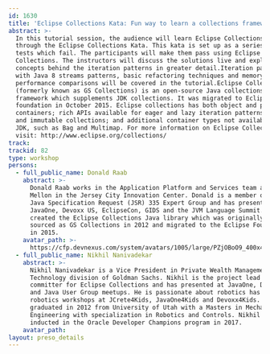```yaml
---
id: 1630
title: 'Eclipse Collections Kata: Fun way to learn a collections framework'
abstract: >-
  In this tutorial session, the audience will learn Eclipse Collections by going
  through the Eclipse Collections Kata. This kata is set up as a series of unit
  tests which fail. The participants will make them pass using Eclipse
  Collections. The instructors will discuss the solutions live and explain the
  concepts behind the iteration patterns in greater detail.Iteration patterns
  with Java 8 streams patterns, basic refactoring techniques and memory,
  performance comparisons will be covered in the tutorial.Eclipse Collections
  (formerly known as GS Collections) is an open-source Java collections
  framework which supplements JDK collections. It was migrated to Eclipse
  foundation in October 2015. Eclipse collections has both object and primitive
  containers; rich APIs available for eager and lazy iteration patterns; mutable
  and immutable collections; and additional container types not available in the
  JDK, such as Bag and Multimap. For more information on Eclipse Collections
  visit: http://www.eclipse.org/collections/
track:
trackid: 82
type: workshop
persons:
  - full_public_name: Donald Raab
    abstract: >-
      Donald Raab works in the Application Platform and Services team at BNY
      Mellon in the Jersey City Innovation Center. Donald is a member of the
      Java Specification Request (JSR) 335 Expert Group and has presented at
      JavaOne, Devoxx US, EclipseCon, GIDS and the JVM Language Summit. He
      created the Eclipse Collections Java library which was originally open
      sourced as GS Collections in 2012 and migrated to the Eclipse Foundation
      in 2015.
    avatar_path: >-
      https://cfp.devnexus.com/system/avatars/1005/large/PZjOBoO9_400x400.jpeg?1510755909%27
  - full_public_name: Nikhil Nanivadekar
    abstract: >-
      Nikhil Nanivadekar is a Vice President in Private Wealth Management in the
      Technology division of Goldman Sachs. Nikhil is the project lead and
      committer for Eclipse Collections and has presented at JavaOne, DevoxxUS
      and Java User Group meetups. He is passionate about robotics has conducted
      robotics workshops at JCrete4Kids, JavaOne4Kids and Devoxx4Kids. Nikhil
      graduated in 2012 from University of Utah with a Masters in Mechanical
      Engineering with specialization in Robotics and Controls. Nikhil was
      inducted in the Oracle Developer Champions program in 2017.
    avatar_path:
layout: preso_details
---
```



